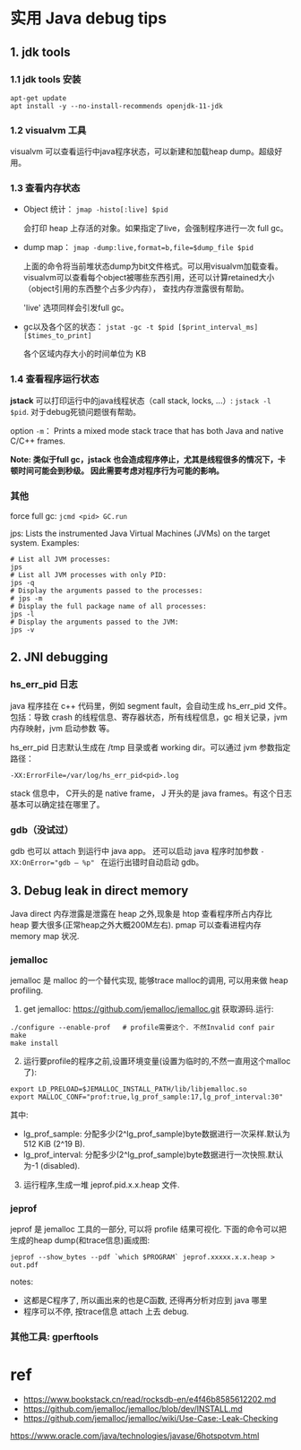 # 实用 Java debug tips

## 1. jdk tools

### 1.1 jdk tools 安装

```
apt-get update
apt install -y --no-install-recommends openjdk-11-jdk
```

### 1.2 visualvm 工具

visualvm 可以查看运行中java程序状态，可以新建和加载heap dump。超级好用。


### 1.3 查看内存状态

- Object 统计： `jmap -histo[:live] $pid`

  会打印 heap 上存活的对象。如果指定了live，会强制程序进行一次 full gc。

- dump map： `jmap -dump:live,format=b,file=$dump_file $pid`
  
  上面的命令将当前堆状态dump为bit文件格式。可以用visualvm加载查看。
visualvm可以查看每个object被哪些东西引用，还可以计算retained大小（object引用的东西整个占多少内存），
查找内存泄露很有帮助。

  'live' 选项同样会引发full gc。

- gc以及各个区的状态： `jstat -gc -t $pid [$print_interval_ms] [$times_to_print]`

  各个区域内存大小的时间单位为 KB

### 1.4 查看程序运行状态

**jstack** 可以打印运行中的java线程状态（call stack, locks, ...）: `jstack -l $pid`. 对于debug死锁问题很有帮助。

option `-m`： Prints a mixed mode stack trace that has both Java and native C/C++ frames.

**Note: 类似于full gc，jstack 也会造成程序停止，尤其是线程很多的情况下，卡顿时间可能会到秒级。
因此需要考虑对程序行为可能的影响。**

### 其他

force full gc: `jcmd <pid> GC.run`

jps: Lists the instrumented Java Virtual Machines (JVMs) on the target system. Examples:

```
# List all JVM processes:
jps
# List all JVM processes with only PID:
jps -q
# Display the arguments passed to the processes:
# jps -m
# Display the full package name of all processes:
jps -l
# Display the arguments passed to the JVM:
jps -v
```

## 2. JNI debugging

### hs_err_pid 日志

java 程序挂在 c++ 代码里，例如 segment fault，会自动生成 hs_err_pid 文件。
包括：导致 crash 的线程信息、寄存器状态，所有线程信息，gc 相关记录，jvm 内存映射，jvm 启动参数 等。

hs_err_pid 日志默认生成在 /tmp 目录或者 working dir。可以通过 jvm 参数指定路径：

```
-XX:ErrorFile=/var/log/hs_err_pid<pid>.log
```

stack 信息中， C开头的是 native frame， J 开头的是 java frames。有这个日志基本可以确定挂在哪里了。


### gdb（没试过）

gdb 也可以 attach 到运行中 java app。
还可以启动 java 程序时加参数 `-XX:OnError="gdb — %p" ` 在运行出错时自动启动 gdb。

## 3. Debug leak in direct memory

Java direct 内存泄露是泄露在 heap 之外,现象是 htop 查看程序所占内存比 heap 要大很多(正常heap之外大概200M左右).
pmap 可以查看进程内存 memory map 状况.

### jemalloc

jemalloc 是 malloc 的一个替代实现, 能够trace malloc的调用, 可以用来做 heap profiling.

1. get jemalloc: https://github.com/jemalloc/jemalloc.git 获取源码.运行:

  ```
  ./configure --enable-prof   # profile需要这个. 不然Invalid conf pair
  make
  make install
  ```

2. 运行要profile的程序之前,设置环境变量(设置为临时的,不然一直用这个malloc了):

  ```
  export LD_PRELOAD=$JEMALLOC_INSTALL_PATH/lib/libjemalloc.so
  export MALLOC_CONF="prof:true,lg_prof_sample:17,lg_prof_interval:30"
  ```
  其中:
  - lg_prof_sample: 分配多少(2^lg_prof_sample)byte数据进行一次采样.默认为512 KiB (2^19 B).
  - lg_prof_interval: 分配多少(2^lg_prof_sample)byte数据进行一次快照.默认为-1 (disabled).
  
3. 运行程序,生成一堆 jeprof.pid.x.x.heap 文件.

### jeprof

jeprof 是 jemalloc 工具的一部分, 可以将 profile 结果可视化. 下面的命令可以把生成的heap dump(和trace信息)画成图:

```
jeprof --show_bytes --pdf `which $PROGRAM` jeprof.xxxxx.x.x.heap > out.pdf
```
notes:

- 这都是C程序了, 所以画出来的也是C函数, 还得再分析对应到 java 哪里
- 程序可以不停, 按trace信息 attach 上去 debug.

###  其他工具: gperftools

# ref

- https://www.bookstack.cn/read/rocksdb-en/e4f46b8585612202.md
- https://github.com/jemalloc/jemalloc/blob/dev/INSTALL.md
- https://github.com/jemalloc/jemalloc/wiki/Use-Case:-Leak-Checking

https://www.oracle.com/java/technologies/javase/6hotspotvm.html
